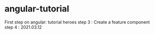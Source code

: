 # angular-tutorial
First step on angular: tutorial heroes
step 3 : Create a feature component
step 4 : 2021.03.12